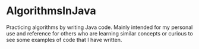 # AlgorithmsInJava
Practicing algorithms by writing Java code. Mainly intended for my personal use and reference for others who are learning similar concepts or curious to see some examples of code that I have written.
